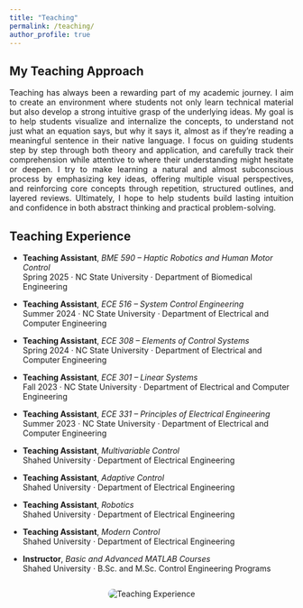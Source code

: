 ```yaml
---
title: "Teaching"
permalink: /teaching/
author_profile: true
---
```


## My Teaching Approach
<div style="text-align: justify;">
Teaching has always been a rewarding part of my academic journey. I aim to create an environment where students not only learn technical material but also develop a strong intuitive grasp of the underlying ideas. My goal is to help students visualize and internalize the concepts, to understand not just what an equation says, but why it says it, almost as if they’re reading a meaningful sentence in their native language. I focus on guiding students step by step through both theory and application, and carefully track  their comprehension while attentive to where their understanding might hesitate or deepen. I try to make learning a natural and almost subconscious process by emphasizing key ideas, offering multiple visual perspectives, and reinforcing core concepts through repetition, structured outlines, and layered reviews. Ultimately, I hope to help students build lasting intuition and confidence in both abstract thinking and practical problem-solving.
</div>  

<!--
<div style="text-align: center; margin: 2em 0;">
  <img src="{{ '/images/teaching1.jpg' | relative_url }}" alt="Teaching Philosophy" style="max-width: 80%; border-radius: 12px;" />
</div>
-->

## Teaching Experience

- **Teaching Assistant**, *BME 590 – Haptic Robotics and Human Motor Control*  
  Spring 2025 · NC State University · Department of Biomedical Engineering  

- **Teaching Assistant**, *ECE 516 – System Control Engineering*  
  Summer 2024 · NC State University · Department of Electrical and Computer Engineering  

- **Teaching Assistant**, *ECE 308 – Elements of Control Systems*  
  Spring 2024 · NC State University · Department of Electrical and Computer Engineering  

- **Teaching Assistant**, *ECE 301 – Linear Systems*  
  Fall 2023 · NC State University · Department of Electrical and Computer Engineering  

- **Teaching Assistant**, *ECE 331 – Principles of Electrical Engineering*  
  Summer 2023 · NC State University · Department of Electrical and Computer Engineering  

- **Teaching Assistant**, *Multivariable Control*  
  Shahed University · Department of Electrical Engineering  

- **Teaching Assistant**, *Adaptive Control*  
  Shahed University · Department of Electrical Engineering  

- **Teaching Assistant**, *Robotics*  
  Shahed University · Department of Electrical Engineering  

- **Teaching Assistant**, *Modern Control*  
  Shahed University · Department of Electrical Engineering  

- **Instructor**, *Basic and Advanced MATLAB Courses*  
  Shahed University · B.Sc. and M.Sc. Control Engineering Programs  

<div style="text-align: center; margin: 2em 0;">
  <img src="{{ '/images/teaching2.jpg' | relative_url }}" alt="Teaching Experience" style="max-width: 80%; border-radius: 12px;" />
</div>
